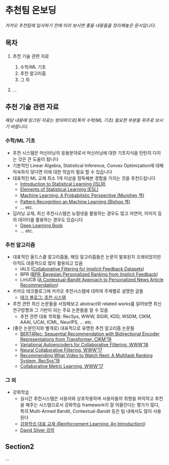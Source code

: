 # 추천팀 온보딩

_카카오 추천팀에 입사하기 전에 미리 보시면 좋을 내용들을 정리해놓은 문서입니다._

## 목차
1. 추천 기술 관련 자료
   1. 수학/ML 기초
   2. 추천 알고리즘
   3. 그 외

2. ...

## 추천 기술 관련 자료
*해당 내용에 링크된 자료는 방대하므로(특히 수학/ML 기초) 필요한 부분들 위주로 보시기 바랍니다.*
### 수학/ML 기초
* 추천 시스템은 머신러닝의 응용분야로서 머신러닝에 대한 기초지식을 탄탄히 다지는 것은 큰 도움이 됩니다
* 기본적인 Linear Algebra, Statistical Inference, Convex Optimization에 대해 익숙하지 않다면 이에 대한 학습이 필요 할 수 있습니다
* 대표적인 ML 교재 최소 1개 이상을 정독해본 경험을 가지는 것을 추천드립니다
  * [Introduction to Statistical Learning (ISLR)](https://www.statlearning.com/)
  * [Elements of Statistical Learning (ESL)](https://hastie.su.domains/Papers/ESLII.pdf)
  * [Machine Learning: A Probabilistic Perspective (Murphey 책)](https://probml.github.io/pml-book/)
  * [Pattern Recognition an Machine Learning (Bishop 책)](https://www.microsoft.com/en-us/research/uploads/prod/2006/01/Bishop-Pattern-Recognition-and-Machine-Learning-2006.pdf)
  * ... etc.
* 딥러닝 교재, 최신 추천시스템은 뉴럴넷을 활용하는 경우도 많고 자연어, 이미지 등의 데이터를 활용하는 경우도 있습니다
  * [Deep Learning Book](https://www.deeplearningbook.org/)
  * ... etc.

### 추천 알고리즘
* 대표적인 올드스쿨 알고리즘들, 해당 알고리즘들은 논문이 발표된지 오래되었지만 아직도 대중적으로 많이 활용되고 있음
  * iALS ([Collaborative Filtering for Implicit Feedback Datasets](http://yifanhu.net/PUB/cf.pdf))
  * BPR ([BPR: Bayesian Personalized Ranking from Implicit Feedback](https://arxiv.org/pdf/1205.2618.pdf))
  * LinUCB ([A Contextual-Bandit Approach to Personalized News Article Recommendation](https://arxiv.org/pdf/1003.0146.pdf))
* 카카오 테크블로그에 카카오 추천시스템에 대하여 주제별로 설명한 글들
  * [테크 블로그: 추천 시스템](https://github.com/kakao/recoteam#%EC%B6%94%EC%B2%9C-%EC%8B%9C%EC%8A%A4%ED%85%9C)
* 추천 관련 최신 논문들을 서칭해보고 abstract와 related works를 읽어보면 최신 연구방향과 그 기반이 되는 주요 논문들을 알 수 있음
  * 추천 관련 대표 학회들: RecSys, WWW, SIGIR, KDD, WSDM, CIKM, AAAI, IJCAI, ICML, NeurIPS, ... etc.
* (좋은 논문인지와 별개로) 대표적으로 유명한 추천 알고리즘 논문들
  * [BERT4Rec: Sequential Recommendation with Bidirectional Encoder Representations from Transformer, CIKM'19](https://arxiv.org/abs/1904.06690)
  * [Variational Autoencoders for Collaborative Filtering, WWW'18](https://dl.acm.org/doi/10.1145/3178876.3186150)
  * [Neural Collaborative Filtering, WWW'17](https://dl.acm.org/doi/10.1145/3038912.3052569)
  * [Recommending What Video to Watch Next: A Multitask Ranking System, RecSys'19](https://daiwk.github.io/assets/youtube-multitask.pdf)
  * [Collaborative Metric Learning, WWW'17](https://vision.cornell.edu/se3/wp-content/uploads/2017/03/WWW-fp0554-hsiehA.pdf)

### 그 외
* 강화학습
  * 실시간 추천시스템은 사용자와 상호작용하며 사용자들의 취향을 파악하고 추천을 해주는 시스템으로서 강화학습 framework이 잘 어울린다는 평가가 많다, 특히 Multi-Armed Bandit, Contextual-Bandit 등은 팀 내에서도 많이 사용된다
  * [강화학습 대표 교재 (Reinforcement Learning: An Introduction)](http://incompleteideas.net/book/the-book.html))
  * [David Silver 강의](https://www.davidsilver.uk/teaching/)

## Section2
...
